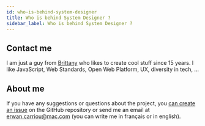 ```yaml
---
id: who-is-behind-system-designer
title: Who is behind System Designer ?
sidebar_label: Who is behind System Designer ?
---
```


## Contact me

I am just a guy from [Brittany](https://www.brittanytourism.com) who likes to create cool stuff since 15 years. I like JavaScript, Web Standards, Open Web Platform, UX, diversity in tech, ...

## About me

If you have any suggestions or questions about the project, you [can create an issue](https://github.com/design-first/system-designer/issues) on the GitHub repository or send me an email at [erwan.carriou@mac.com](mailto:erwan.carriou@mac.com) (you can write me in français or in english).